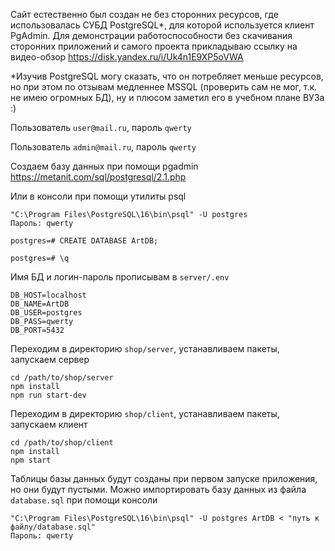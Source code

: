 Сайт естественно был создан не без сторонних ресурсов, где использовалась СУБД PostgreSQL*, для которой используется клиент PgAdmin.
Для демонстрации работоспособности без скачивания сторонних приложений и самого проекта прикладываю ссылку на видео-обзор
https://disk.yandex.ru/i/Uk4n1E9XP5oVWA

*Изучив PostgreSQL могу сказать, что он потребляет меньше ресурсов, но при этом по отзывам медленнее MSSQL (проверить сам не мог, т.к. не имею огромных БД), ну и плюсом заметил его в учебном плане ВУЗа :)

Пользователь `user@mail.ru`, пароль `qwerty`

Пользователь `admin@mail.ru`, пароль `qwerty`

Создаем базу данных при помощи pgadmin
https://metanit.com/sql/postgresql/2.1.php

Или в консоли при помощи утилиты psql

```
"C:\Program Files\PostgreSQL\16\bin\psql" -U postgres
Пароль: qwerty

postgres=# CREATE DATABASE ArtDB;

postgres=# \q

```

Имя БД и логин-пароль прописывам в `server/.env`

```
DB_HOST=localhost
DB_NAME=ArtDB
DB_USER=postgres
DB_PASS=qwerty
DB_PORT=5432
```

Переходим в директорию `shop/server`, устанавливаем пакеты, запускаем сервер

```
cd /path/to/shop/server
npm install
npm run start-dev
```

Переходим в директорию `shop/client`, устанавливаем пакеты, запускаем клиент

```
cd /path/to/shop/client
npm install
npm start
```

Таблицы базы данных будут созданы при первом запуске приложения, но они будут пустыми. Можно импортировать базу данных из файла `database.sql` при помощи консоли

```
"C:\Program Files\PostgreSQL\16\bin\psql" -U postgres ArtDB < "путь к файлу/database.sql"
Пароль: qwerty

```


